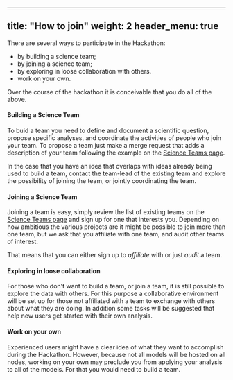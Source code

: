 ---
title: "How to join"
weight: 2
header_menu: true
----

There are several ways to participate in the Hackathon:

* by building a science team;
* by joining a science team;
* by exploring in loose collaboration with others.
* work on your own.

Over the course of the hackathon it is conceivable that you do all of the above.

#### Building a Science Team

To buid a team you need to define and document a scientific question, propose specific analyses, and coordinate the activities of people who join your team.  To propose a team just make a merge request that adds a description of your team following the example on the [Science Teams page](./scienceteams.md).

In the case that you have an idea that overlaps with ideas already being used to build a team, contact the team-lead of the existing team and explore the possibility of joining the team, or jointly coordinating the team.  

#### Joining a Science Team

Joining a team is easy, simply review the list of existing teams on the [Science Teams page](./scienceteams.md) and sign up for one that interests you.  Depending on how ambitious the various projects are it might be possible to join more than one team, but we ask that you affiliate with one team, and audit other teams of interest.

That means that you can either sign up to *affiliate* with or just *audit* a team.

#### Exploring in loose collaboration

For those who don't want to build a team, or join a team, it is still possible to explore the data with others.  For this purpose a collaborative environment will be set up for those not affiliated with a team to exchange with others about what they are doing.  In addition some tasks will be suggested that help new users get started with their own analysis.

#### Work on your own

Experienced users might have a clear idea of what they want to accomplish during the Hackathon.  However, because not all models will be hosted on all nodes, working on your own may preclude you from applying your analysis to all of the models.  For that you would need to build a team.


